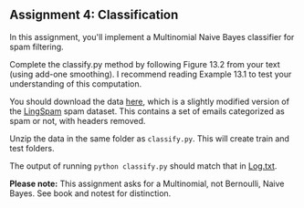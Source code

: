 ## Assignment 4: Classification

In this assignment, you'll implement a Multinomial Naive Bayes classifier for spam filtering.

Complete the classify.py method by following Figure 13.2 from your text (using add-one smoothing). I recommend reading Example 13.1 to test your understanding of this computation.

You should download the data [here](http://cs.iit.edu/~culotta/cs429/lingspam.zip), which is a slightly modified version of the [LingSpam](http://www.aueb.gr/users/ion/docs/ir_memory_based_antispam_filtering.pdf) spam dataset. This contains a set of emails categorized as spam or not, with headers removed.

Unzip the data in the same folder as `classify.py`. This will create train and test folders.

The output of running `python classify.py` should match that in [Log.txt](Log.txt).

**Please note:** This assignment asks for a Multinomial, not Bernoulli, Naive Bayes. See book and notest for distinction.
